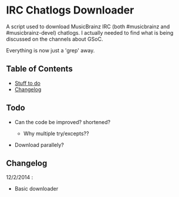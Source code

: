 # IRC Chatlogs Downloader

A script used to download MusicBrainz IRC (both #musicbrainz and #musicbrainz-devel) chatlogs. I actually needed to find what is being discussed on the channels about GSoC.

Everything is now just a 'grep' away.

## Table of Contents

* [Stuff to do](#todo)
* [Changelog](#changelog)

## <a name="todo"></a>Todo

* Can the code be improved? shortened?
  * Why multiple try/excepts??

* Download parallely?

## <a name="changelog"></a>Changelog

12/2/2014 :

* Basic downloader
